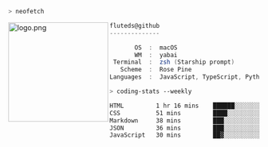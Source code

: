 ```zsh
> neofetch
```

<!--img align="left" src="https://github.com/fluteds.png" alt="logo.png" width="200"/>-->
<img align="left" src="https://external-content.duckduckgo.com/iu/?u=https%3A%2F%2F78.media.tumblr.com%2F975fca5f82161b190efdcaa05ffbd4ec%2Ftumblr_p6q6m9TJF01x3p3jmo1_500.png&f=1&nofb=1" alt="logo.png" width="200"/>

```csharp
fluteds@github
--------------

       OS  :  macOS
       WM  :  yabai
 Terminal  :  zsh (Starship prompt)  
   Scheme  :  Rose Pine  
Languages  :  JavaScript, TypeScript, Python, HTML, CSS  

```

```zsh
> coding-stats --weekly
```

<!--START_SECTION:waka-->

```txt
HTML         1 hr 16 mins    ██████░░░░░░░░░░░░░░░░░░░   24.63 %
CSS          51 mins         ████░░░░░░░░░░░░░░░░░░░░░   16.54 %
Markdown     38 mins         ███░░░░░░░░░░░░░░░░░░░░░░   12.34 %
JSON         36 mins         ███░░░░░░░░░░░░░░░░░░░░░░   11.69 %
JavaScript   30 mins         ██▓░░░░░░░░░░░░░░░░░░░░░░   10.01 %
```

<!--END_SECTION:waka-->
